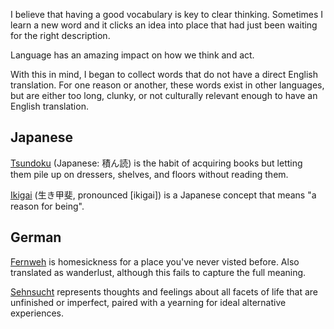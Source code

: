 I believe that having a good vocabulary is key to clear thinking. Sometimes I learn a new word and it clicks an idea into place that had just been waiting for the right description. 

Language has an amazing impact on how we think and act. 

With this in mind, I began to collect words that do not have a direct English translation. For one reason or another, these words exist in other languages, but are either too long, clunky, or not culturally relevant enough to have an English translation. 

## Japanese

[Tsundoku](https://en.wikipedia.org/wiki/Tsundoku) (Japanese: 積ん読) is the habit of acquiring books but letting them pile up on dressers, shelves, and floors without reading them.

[Ikigai](https://en.wikipedia.org/wiki/Ikigai) (生き甲斐, pronounced [ikiɡai]) is a Japanese concept that means "a reason for being". 


## German

[Fernweh](https://en.wiktionary.org/wiki/Fernweh) is homesickness for a place you've never visted before. Also translated as wanderlust, although this fails to capture the full meaning. 

[Sehnsucht](https://en.wikipedia.org/wiki/Sehnsucht) represents thoughts and feelings about all facets of life that are unfinished or imperfect, paired with a yearning for ideal alternative experiences.
